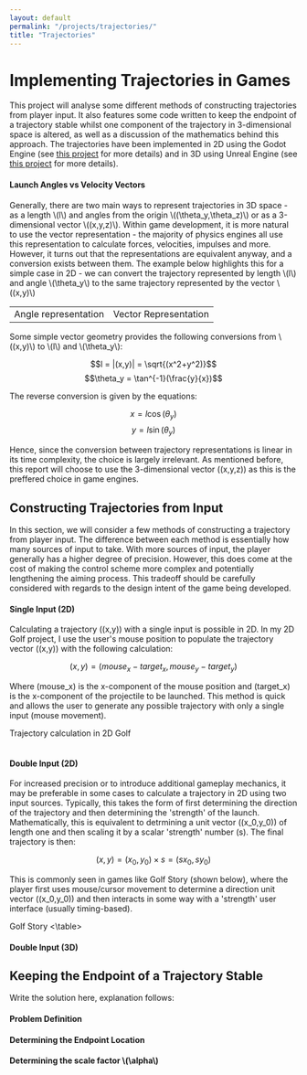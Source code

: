 ```yaml
---
layout: default
permalink: "/projects/trajectories/"
title: "Trajectories"
---
```


<script src="https://polyfill.io/v3/polyfill.min.js?features=es6"></script>
<script type="text/javascript" id="MathJax-script" async
  src="https://cdn.jsdelivr.net/npm/mathjax@3/es5/tex-chtml.js">
</script>

<h1> Implementing Trajectories in Games </h1>

This project will analyse some different methods of constructing trajectories from player input. It also features some code written to keep the endpoint of a trajectory stable whilst one component of the trajectory in 3-dimensional space is altered, as well as a discussion of the mathematics behind this approach. The trajectories have been implemented in 2D using the Godot Engine (see <a href="">this project</a> for more details) and in 3D using Unreal Engine (see <a href="">this project</a> for more details).

<h4> Launch Angles vs Velocity Vectors </h4>

<p>Generally, there are two main ways to represent trajectories in 3D space - as a length \(l\) and angles from the origin \((\theta_y,\theta_z)\) or as a 3-dimensional vector \((x,y,z)\). Within game development, it is more natural to use the vector representation - the majority of physics engines all use this representation to calculate forces, velocities, impulses and more. However, it turns out that the representations are equivalent anyway, and a conversion exists between them. The example below highlights this for a simple case in 2D - we can convert the trajectory represented by length \(l\) and angle \(\theta_y\) to the same trajectory represented by the vector \((x,y)\) </p>

<table>
  <tr> 
    <td> Angle representation </td> 
    <td> Vector Representation </td> 
  </tr>  
</table>

<p>
Some simple vector geometry provides the following conversions from \((x,y)\) to \(l\) and \(\theta_y\):

$$l = |(x,y)| = \sqrt{(x^2+y^2)}$$
$$\theta_y = \tan^{-1}(\frac{y}{x})$$

The reverse conversion is given by the equations:

$$x = l\cos(\theta_y)$$
$$y = l\sin(\theta_y)$$

Hence, since the conversion between trajectory representations is linear in its time complexity, the choice is largely irrelevant. As mentioned before, this report will choose to use the 3-dimensional vector \((x,y,z)\) as this is the preffered choice in game engines.
</p>

<h2> Constructing Trajectories from Input </h2>

In this section, we will consider a few methods of constructing a trajectory from player input. The difference between each method is essentially how many sources of input to take. With more sources of input, the player generally has a higher degree of precision. However, this does come at the cost of making the control scheme more complex and potentially lengthening the aiming process. This tradeoff should be carefully considered with regards to the design intent of the game being developed.

<h4> Single Input (2D) </h4>

Calculating a trajectory \((x,y)\) with a single input is possible in 2D. In my 2D Golf project, I use the user's mouse position to populate the trajectory vector \((x,y)\) with the following calculation:

$$(x,y) = (mouse_x - target_x, mouse_y - target_y)$$

Where \(mouse_x\) is the x-component of the mouse position and \(target_x\) is the x-component of the projectile to be launched. This method is quick and allows the user to generate any possible trajectory with only a single input (mouse movement).

<table>
  Trajectory calculation in 2D Golf
</table>

<h4> Double Input (2D) </h4>

For increased precision or to introduce additional gameplay mechanics, it may be preferable in some cases to calculate a trajectory in 2D using two input sources. Typically, this takes the form of first determining the direction of the trajectory and then determining the 'strength' of the launch. Mathematically, this is equivalent to detrmining a unit vector \((x_0,y_0)\) of length one and then scaling it by a scalar 'strength' number \(s\). The final trajectory is then:

$$(x,y) = (x_0,y_0) \times s = (sx_0,sy_0)$$

This is commonly seen in games like Golf Story (shown below), where the player first uses mouse/cursor movement to determine a direction unit vector \((x_0,y_0)\) and then interacts in some way with a 'strength' user interface (usually timing-based).

<table>
  Golf Story
<\table>

<h4> Double Input (3D) </h4>

<h2> Keeping the Endpoint of a Trajectory Stable </h2>

Write the solution here, explanation follows:

<h4> Problem Definition </h4>

<h4> Determining the Endpoint Location </h4>

<h4> Determining the scale factor \(\alpha\) </h4>

